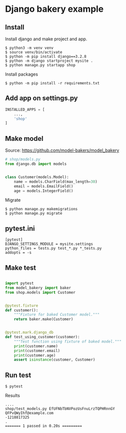 # Django bakery example

## Install

Install django and make project and app.

```shell
$ python3 -m venv venv
$ source venv/bin/activate
$ python -m pip install django==3.2.8
$ python -m django startproject mysite .
$ python manage.py startapp shop
```

Install packages
```shell
$ python -m pip install -r requirements.txt
```

## Add app on settings.py
```python
INSTALLED_APPS = [
    ...,
    'shop'
]
```

## Make model
Source: https://github.com/model-bakers/model_bakery

```python
# shop/models.py
from django.db import models


class Customer(models.Model):
    name = models.CharField(max_length=30)
    email = models.EmailField()
    age = models.IntegerField()

```
Migrate
```shell
$ python manage.py makemigrations
$ python manage.py migrate
```

## pytest.ini
```
[pytest]
DJANGO_SETTINGS_MODULE = mysite.settings
python_files = tests.py test_*.py *_tests.py
addopts = -s
```

## Make test
```python

import pytest
from model_bakery import baker
from shop.models import Customer


@pytest.fixture
def customer():
    """Fixture for baked Customer model."""
    return baker.make(Customer)


@pytest.mark.django_db
def test_using_customer(customer):
    """Test function using fixture of baked model."""
    print(customer.name)
    print(customer.email)
    print(customer.age)
    assert isinstance(customer, Customer)

```

## Run test
```shell
$ pytest
```

Results
```                                                                                                                                                                                                             
....
shop/test_models.py EfUFNbTbNVPozUsFnuLrzTQPHRnnGY
QFPvQWyIhf@example.com
-1218817325
.
======= 1 passed in 0.20s =========
```
